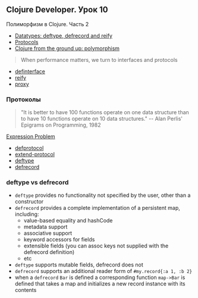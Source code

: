 ## Clojure Developer. Урок 10

Полиморфизм в Clojure. Часть 2

* [Datatypes: deftype, defrecord and reify](https://clojure.org/reference/datatypes)
* [Protocols](https://clojure.org/reference/protocols)
* [Clojure from the ground up: polymorphism](https://aphyr.com/posts/352-clojure-from-the-ground-up-polymorphism)

> When performance matters, we turn to interfaces and protocols

* [definterface](https://clojuredocs.org/clojure.core/definterface)
* [reify](https://clojuredocs.org/clojure.core/reify)
* [proxy](https://clojuredocs.org/clojure.core/reify)

### Протоколы

> "It is better to have 100 functions operate on one data structure than to have 10 functions operate on 10 data structures."
-- Alan Perlis' Epigrams on Programming, 1982

[Expression Problem](https://wiki.c2.com/?ExpressionProblem)

* [defprotocol](https://clojuredocs.org/clojure.core/defprotocol)
* [extend-protocol](https://clojuredocs.org/clojure.core/extend-protocol)
* [deftype](https://clojuredocs.org/clojure.core/deftype)
* [defrecord](https://clojuredocs.org/clojure.core/defrecord)

### deftype vs defrecord

* `deftype` provides no functionality not specified by the user, other than a constructor
* `defrecord` provides a complete implementation of a persistent map, including:
  * value-based equality and hashCode
  * metadata support
  * associative support
  * keyword accessors for fields
  * extensible fields (you can assoc keys not supplied with the defrecord definition)
  * etc
* `deftype` supports mutable fields, defrecord does not
* `defrecord` supports an additional reader form of `#my.record{:a 1, :b 2}`
* when a `defrecord` `Bar` is defined a corresponding function `map->Bar` is defined that takes a map and initializes a new record instance with its contents
